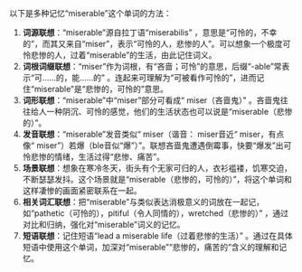 以下是多种记忆“miserable”这个单词的方法：
1. **词源联想**：“miserable”源自拉丁语“miserabilis” ，意思是“可怜的，不幸的”，而其又来自“miser”，表示“可怜的人，悲惨的人”。可以想象一个极度可怜悲惨的人，过着“miserable”的生活，由此记住词义。
2. **词根词缀联想**：“miser”作为词根，有“吝啬；可怜”的意思，后缀“-able”常表示“可……的，能……的” 。连起来可理解为“可被看作可怜的”，进而记住“miserable”是“悲惨的，可怜的”意思。
3. **词形联想**：“miserable”中“miser”部分可看成“ miser（吝啬鬼）” 。吝啬鬼往往给人一种阴沉、可怜的感觉，他们的生活状态也可以说是“miserable（悲惨的）”。
4. **发音联想**：“miserable”发音类似“ miser（谐音： miser音近“ miser，有点像“ miser”）若爆（ble音似“爆”）”。联想吝啬鬼遭遇倒霉事，快要“爆发”出可怜悲惨的情绪，生活过得“悲惨、痛苦”。
5. **场景联想**：想象在寒冷冬天，街头有个无家可归的人，衣衫褴褛，饥寒交迫，不断瑟瑟发抖。这个场景就是“miserable（悲惨的，可怜的）”，将这个单词和这样凄惨的画面紧密联系在一起。
6. **相关词汇联想**：把“miserable”与类似表达消极意义的词放在一起记，如“pathetic（可怜的），pitiful（令人同情的），wretched（悲惨的）” ，通过对比和归纳，强化对“miserable”词义的记忆。
7. **短语联想**：记住短语“lead a miserable life（过着悲惨的生活）” 。通过在具体短语中使用这个单词，加深对“miserable”“悲惨的，痛苦的”含义的理解和记忆。 